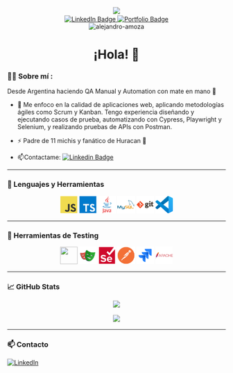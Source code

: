 <div id="header" align="center">
  <img src="https://i.pinimg.com/originals/6b/1e/a8/6b1ea8c19f0c3dc92bb2207a20619403.gif" width="300"/> 
  <div id="badges">
    <a href="https://www.linkedin.com/in/alejandro-amoza">
      <img src="https://img.shields.io/badge/LinkedIn-blue?style=for-the-badge&logo=linkedin&logoColor=white" alt="LinkedIn Badge"/>
    </a>
    <a href="https://alejandro-amoza.github.io/portfolio">
      <img src="https://img.shields.io/badge/Portfolio-30363D?style=for-the-badge&logo=githubpages&logoColor=white" alt="Portfolio Badge"/>
    </a>
  </div>
  <img src="https://komarev.com/ghpvc/?username=alejandro-amoza&label=Profile%20views&color=0e75b6&style=flat" alt="alejandro-amoza" />
</div>


<h1 align="center">¡Hola! 👋</h1>


### :man_technologist: Sobre mí :
Desde Argentina haciendo QA Manual y Automation con mate en mano 🧉

- :telescope: Me enfoco en la calidad de aplicaciones web, aplicando metodologías ágiles como Scrum y Kanban. Tengo experiencia diseñando y ejecutando casos de prueba, automatizando con Cypress, Playwright y Selenium, y realizando pruebas de APIs con Postman.

- :zap: Padre de 11 michis y fanático de Huracan :balloon:

- :mailbox:Contactame: [![Linkedin Badge](https://img.shields.io/badge/-Ale-blue?style=flat&logo=Linkedin&logoColor=white)](https://www.linkedin.com/in/alejandro-amoza)

---

### 🧰 Lenguajes y Herramientas

<div align="center">
  <a href="https://developer.mozilla.org/en-US/docs/Web/JavaScript"><img src="https://raw.githubusercontent.com/devicons/devicon/master/icons/javascript/javascript-original.svg" width="40" height="40"/></a>
  <a href="https://www.typescriptlang.org/"><img src="https://raw.githubusercontent.com/devicons/devicon/master/icons/typescript/typescript-original.svg" width="40" height="40"/></a>
  <a href="https://www.typescriptlang.org/"><img src="https://raw.githubusercontent.com/devicons/devicon/ca28c779441053191ff11710fe24a9e6c23690d6/icons/java/java-original-wordmark.svg" width="40" height="40"/></a> 
  <a href="https://www.mysql.com/"><img src="https://raw.githubusercontent.com/devicons/devicon/master/icons/mysql/mysql-original-wordmark.svg" width="40" height="40"/></a>
  <a href="https://git-scm.com/"><img src="https://raw.githubusercontent.com/devicons/devicon/ca28c779441053191ff11710fe24a9e6c23690d6/icons/git/git-original-wordmark.svg" width="40" height="40"/></a>
  <a href="https://code.visualstudio.com/"><img src="https://github.com/devicons/devicon/blob/master/icons/vscode/vscode-original.svg" width="40" height="40"/></a>
</div>

---

### 🧪 Herramientas de Testing

<div align="center">
  <a href="https://www.cypress.io"><img src="https://raw.githubusercontent.com/simple-icons/simple-icons/6e46ec1fc23b60c8fd0d2f2ff46db82e16dbd75f/icons/cypress.svg" width="40" height="40"/></a>
    <a href="https://playwright.dev"><img src="https://raw.githubusercontent.com/devicons/devicon/ca28c779441053191ff11710fe24a9e6c23690d6/icons/playwright/playwright-original.svg" width="40" height="40"/></a>
  <a href="https://www.selenium.dev"><img src="https://raw.githubusercontent.com/devicons/devicon/ca28c779441053191ff11710fe24a9e6c23690d6/icons/selenium/selenium-original.svg" width="40" height="40"/></a>
  <a href="https://www.postman.com/"><img src="https://github.com/devicons/devicon/blob/master/icons/postman/postman-original.svg" width="40" height="40"/></a>
  <a href="https://www.atlassian.com/software/jira"><img src="https://github.com/devicons/devicon/blob/master/icons/jira/jira-original.svg" width="40" height="40"/></a>
  <a href="https://jmeter.apache.org/"><img src="https://github.com/devicons/devicon/blob/master/icons/apache/apache-original-wordmark.svg" width="40" height="40"/></a>
</div>

---

### 📈 GitHub Stats

<p align="center">
  <img src="http://github-readme-streak-stats.herokuapp.com?user=alejandro-amoza&theme=dark&background=000000" width="600"/>
</p>
<p align="center">
  <img src="https://github-readme-stats.vercel.app/api/top-langs/?username=alejandro-amoza&layout=compact&theme=vision-friendly-dark" width="600"/>
</p>

---

### 📫 Contacto
[![LinkedIn](https://img.shields.io/badge/-Alejandro%20Amoza-blue?style=flat&logo=Linkedin&logoColor=white)](https://www.linkedin.com/in/alejandro-amoza)
